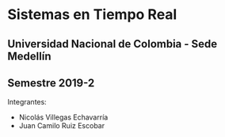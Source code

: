 # Sistemas en Tiempo Real
## Universidad Nacional de Colombia - Sede Medellín
## Semestre 2019-2

Integrantes:
- Nicolás Villegas Echavarría
- Juan Camilo Ruiz Escobar
